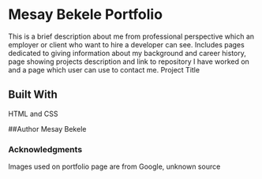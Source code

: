 # Mesay Bekele Portfolio
This is a brief description about me from professional perspective which an employer or client who want to hire a developer can see. Includes pages dedicated to giving information about my background and career history, page showing projects description and link to repository I have worked on and a page which user can use to contact me.
Project Title

## Built With
HTML and CSS

##Author
Mesay Bekele

### Acknowledgments
Images used on portfolio page are from Google, unknown source



